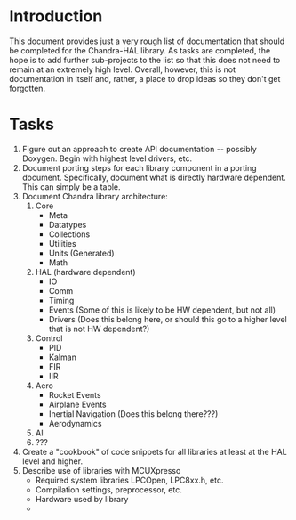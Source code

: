 # Introduction
This document provides just a very rough list of documentation that should be completed for the Chandra-HAL library.  As tasks are completed, the hope is to
add further sub-projects to the list so that this does not need to remain at an extremely high level.  Overall, however, this is not documentation in itself and,
rather, a place to drop ideas so they don't get forgotten.

# Tasks
1. Figure out an approach to create API documentation -- possibly Doxygen.  Begin with highest level drivers, etc.
2. Document porting steps for each library component in a porting document.  Specifically, document what is directly hardware dependent.  This can simply be a table.
3. Document Chandra library architecture:
    1. Core
        - Meta
        - Datatypes
        - Collections
        - Utilities
        - Units (Generated)
        - Math
    2. HAL (hardware dependent)
        - IO
        - Comm
        - Timing
        - Events (Some of this is likely to be HW dependent, but not all)
        - Drivers (Does this belong here, or should this go to a higher level that is not HW dependent?)
    3. Control
        - PID
        - Kalman
        - FIR
        - IIR
    4. Aero
        - Rocket Events
        - Airplane Events
        - Inertial Navigation (Does this belong there???)
        - Aerodynamics
    5. AI
    6. ???
4. Create a "cookbook" of code snippets for all libraries at least at the HAL level and higher.
5. Describe use of libraries with MCUXpresso
    - Required system libraries LPCOpen, LPC8xx.h, etc.
    - Compilation settings, preprocessor, etc.
    - Hardware used by library
    - 
